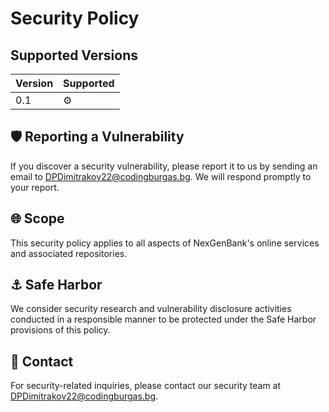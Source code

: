 # Security Policy

## Supported Versions

| Version | Supported          |
| ------- | ------------------ |
| 0.1     |  ⚙️                |

## 🛡️ Reporting a Vulnerability

If you discover a security vulnerability, please report it to us by sending an email to DPDimitrakov22@codingburgas.bg. We will respond promptly to your report.

## 🌐 Scope

This security policy applies to all aspects of NexGenBank's online services and associated repositories.

## ⚓ Safe Harbor

We consider security research and vulnerability disclosure activities conducted in a responsible manner to be protected under the Safe Harbor provisions of this policy.

## 📧 Contact

For security-related inquiries, please contact our security team at DPDimitrakov22@codingburgas.bg.
